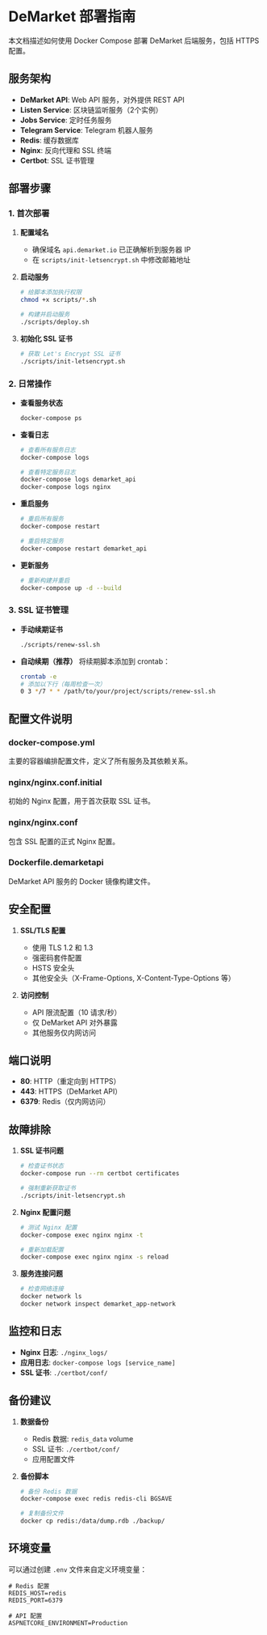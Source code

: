 # DeMarket 部署指南

本文档描述如何使用 Docker Compose 部署 DeMarket 后端服务，包括 HTTPS 配置。

## 服务架构

- **DeMarket API**: Web API 服务，对外提供 REST API
- **Listen Service**: 区块链监听服务（2个实例）
- **Jobs Service**: 定时任务服务
- **Telegram Service**: Telegram 机器人服务
- **Redis**: 缓存数据库
- **Nginx**: 反向代理和 SSL 终端
- **Certbot**: SSL 证书管理

## 部署步骤

### 1. 首次部署

1. **配置域名**
   - 确保域名 `api.demarket.io` 已正确解析到服务器 IP
   - 在 `scripts/init-letsencrypt.sh` 中修改邮箱地址

2. **启动服务**
   ```bash
   # 给脚本添加执行权限
   chmod +x scripts/*.sh
   
   # 构建并启动服务
   ./scripts/deploy.sh
   ```

3. **初始化 SSL 证书**
   ```bash
   # 获取 Let's Encrypt SSL 证书
   ./scripts/init-letsencrypt.sh
   ```

### 2. 日常操作

- **查看服务状态**
  ```bash
  docker-compose ps
  ```

- **查看日志**
  ```bash
  # 查看所有服务日志
  docker-compose logs
  
  # 查看特定服务日志
  docker-compose logs demarket_api
  docker-compose logs nginx
  ```

- **重启服务**
  ```bash
  # 重启所有服务
  docker-compose restart
  
  # 重启特定服务
  docker-compose restart demarket_api
  ```

- **更新服务**
  ```bash
  # 重新构建并重启
  docker-compose up -d --build
  ```

### 3. SSL 证书管理

- **手动续期证书**
  ```bash
  ./scripts/renew-ssl.sh
  ```

- **自动续期（推荐）**
  将续期脚本添加到 crontab：
  ```bash
  crontab -e
  # 添加以下行（每周检查一次）
  0 3 */7 * * /path/to/your/project/scripts/renew-ssl.sh
  ```

## 配置文件说明

### docker-compose.yml
主要的容器编排配置文件，定义了所有服务及其依赖关系。

### nginx/nginx.conf.initial
初始的 Nginx 配置，用于首次获取 SSL 证书。

### nginx/nginx.conf
包含 SSL 配置的正式 Nginx 配置。

### Dockerfile.demarketapi
DeMarket API 服务的 Docker 镜像构建文件。

## 安全配置

1. **SSL/TLS 配置**
   - 使用 TLS 1.2 和 1.3
   - 强密码套件配置
   - HSTS 安全头
   - 其他安全头（X-Frame-Options, X-Content-Type-Options 等）

2. **访问控制**
   - API 限流配置（10 请求/秒）
   - 仅 DeMarket API 对外暴露
   - 其他服务仅内网访问

## 端口说明

- **80**: HTTP（重定向到 HTTPS）
- **443**: HTTPS（DeMarket API）
- **6379**: Redis（仅内网访问）

## 故障排除

1. **SSL 证书问题**
   ```bash
   # 检查证书状态
   docker-compose run --rm certbot certificates
   
   # 强制重新获取证书
   ./scripts/init-letsencrypt.sh
   ```

2. **Nginx 配置问题**
   ```bash
   # 测试 Nginx 配置
   docker-compose exec nginx nginx -t
   
   # 重新加载配置
   docker-compose exec nginx nginx -s reload
   ```

3. **服务连接问题**
   ```bash
   # 检查网络连接
   docker network ls
   docker network inspect demarket_app-network
   ```

## 监控和日志

- **Nginx 日志**: `./nginx_logs/`
- **应用日志**: `docker-compose logs [service_name]`
- **SSL 证书**: `./certbot/conf/`

## 备份建议

1. **数据备份**
   - Redis 数据: `redis_data` volume
   - SSL 证书: `./certbot/conf/`
   - 应用配置文件

2. **备份脚本**
   ```bash
   # 备份 Redis 数据
   docker-compose exec redis redis-cli BGSAVE
   
   # 复制备份文件
   docker cp redis:/data/dump.rdb ./backup/
   ```

## 环境变量

可以通过创建 `.env` 文件来自定义环境变量：

```env
# Redis 配置
REDIS_HOST=redis
REDIS_PORT=6379

# API 配置
ASPNETCORE_ENVIRONMENT=Production
```
